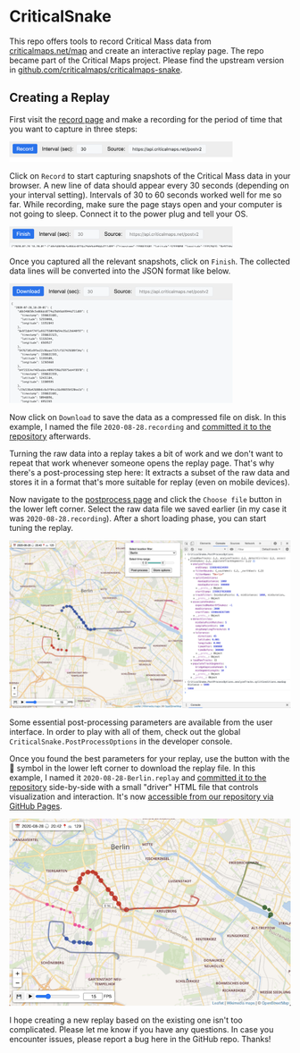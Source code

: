 # CriticalSnake

This repo offers tools to record Critical Mass data from [criticalmaps.net/map](https://www.criticalmaps.net/map) and create an interactive replay page. The repo became part of the Critical Maps project. Please find the upstream version in [github.com/criticalmaps/criticalmaps-snake](https://github.com/criticalmaps/criticalmaps-snake).

## Creating a Replay

First visit the [record page](https://weliveindetail.github.io/CriticalSnake/record.html) and make a recording for the period of time that you want to capture in three steps:

<img src="img/instructions-01-record.png" alt="instructions01" width="400">

Click on `Record` to start capturing snapshots of the Critical Mass data in your browser. A new line of data should appear every 30 seconds (depending on your interval setting). Intervals of 30 to 60 seconds worked well for me so far. While recording, make sure the page stays open and your computer is not going to sleep. Connect it to the power plug and tell your OS.

<img src="img/instructions-02-finish.png" alt="instructions02" width="400">

Once you captured all the relevant snapshots, click on `Finish`. The collected data lines will be converted into the JSON format like below.

<img src="img/instructions-03-download.png" alt="instructions03" width="400">

Now click on `Download` to save the data as a compressed file on disk. In this example, I named the file `2020-08-28.recording` and [committed it to the repository](https://github.com/weliveindetail/CriticalSnake/blob/f9f4878a25733fcef645d7d3ca8105b44262f84d/replay/2020-08-28/2020-08-28.recording) afterwards.

Turning the raw data into a replay takes a bit of work and we don't want to repeat that work whenever someone opens the replay page. That's why there's a post-processing step here: It extracts a subset  of the raw data and stores it in a format that's more suitable for replay (even on mobile devices).

Now navigate to the [postprocess page](https://weliveindetail.github.io/CriticalSnake/postprocess.html) and click the `Choose file` button in the lower left corner. Select the raw data file we saved earlier (in my case it was `2020-08-28.recording`). After a short loading phase, you can start tuning the replay.

![instructions04](img/instructions-04-postprocess.png)

Some essential post-processing parameters are available from the user interface. In order to play with all of them, check out the global `CriticalSnake.PostProcessOptions` in the developer console.

Once you found the best parameters for your replay, use the button with the 💾 symbol in the lower left corner to download the replay file. In this example, I named it `2020-08-28-Berlin.replay` and [committed it to the repository](https://github.com/weliveindetail/CriticalSnake/tree/f9f4878a25733fcef645d7d3ca8105b44262f84d/replay/2020-08-28/Berlin) side-by-side with a small "driver" HTML file that controls visualization and interaction. It's now [accessible from our repository via GitHub Pages](https://weliveindetail.github.io/CriticalSnake/replay/2020-08-28/Berlin/).

![instructions05](img/instructions-05-download-replay.png)

I hope creating a new replay based on the existing one isn't too complicated. Please let me know if you have any questions. In case you encounter issues, please report a bug here in the GitHub repo. Thanks!
